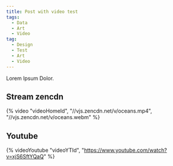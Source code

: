 ```yaml
---
title: Post with video test
tags:
  - Data
  - Art
  - Video
tag:
  - Design
  - Test
  - Art
  - Video
---
```


Lorem Ipsum Dolor.

## Stream zencdn
{% video "videoHomeId", "//vjs.zencdn.net/v/oceans.mp4", "//vjs.zencdn.net/v/oceans.webm" %}

## Youtube
{% videoYoutube "videoYTId", "https://www.youtube.com/watch?v=xjS6SftYQaQ" %}

